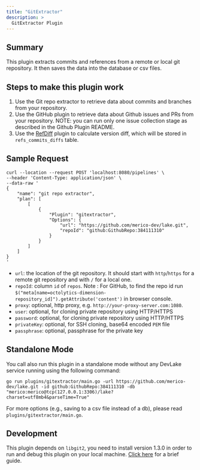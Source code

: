```yaml
---
title: "GitExtractor"
description: >
  GitExtractor Plugin
---
```


## Summary
This plugin extracts commits and references from a remote or local git repository. It then saves the data into the database or csv files.

## Steps to make this plugin work

1. Use the Git repo extractor to retrieve data about commits and branches from your repository.
2. Use the GitHub plugin to retrieve data about Github issues and PRs from your repository.
NOTE: you can run only one issue collection stage as described in the Github Plugin README.
3. Use the [RefDiff](./refdiff.md) plugin to calculate version diff, which will be stored in `refs_commits_diffs` table.

## Sample Request

```
curl --location --request POST 'localhost:8080/pipelines' \
--header 'Content-Type: application/json' \
--data-raw '
{
    "name": "git repo extractor",
    "plan": [
        [
            {
                "Plugin": "gitextractor",
                "Options": {
                    "url": "https://github.com/merico-dev/lake.git",
                    "repoId": "github:GithubRepo:384111310"
                }
            }
        ]
    ]
}
'
```
- `url`: the location of the git repository. It should start with `http`/`https` for a remote git repository and with `/` for a local one.
- `repoId`: column `id` of  `repos`.
   Note : For GitHub, to find the repo id run `$("meta[name=octolytics-dimension-repository_id]").getAttribute('content')` in browser console. 
- `proxy`: optional, http proxy, e.g. `http://your-proxy-server.com:1080`.
- `user`: optional, for cloning private repository using HTTP/HTTPS
- `password`: optional, for cloning private repository using HTTP/HTTPS
- `privateKey`: optional, for SSH cloning, base64 encoded `PEM` file
- `passphrase`: optional, passphrase for the private key


## Standalone Mode

You call also run this plugin in a standalone mode without any DevLake service running using the following command:

```
go run plugins/gitextractor/main.go -url https://github.com/merico-dev/lake.git -id github:GithubRepo:384111310 -db "merico:merico@tcp(127.0.0.1:3306)/lake?charset=utf8mb4&parseTime=True"
```

For more options (e.g., saving to a csv file instead of a db), please read `plugins/gitextractor/main.go`.

## Development

This plugin depends on `libgit2`, you need to install version 1.3.0 in order to run and debug this plugin on your local
machine. [Click here](./refdiff.md#Development) for a brief guide.

<br/><br/><br/>
